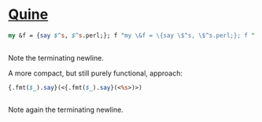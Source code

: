 [1]: https://rosettacode.org/wiki/Quine

# [Quine][1]

```perl
my &f = {say $^s, $^s.perl;}; f "my \&f = \{say \$^s, \$^s.perl;}; f "
 
```


Note the terminating newline.








A more compact, but still purely functional, approach:

```perl
{.fmt($_).say}(<{.fmt($_).say}(<%s>)>)
 
```


Note again the terminating newline.